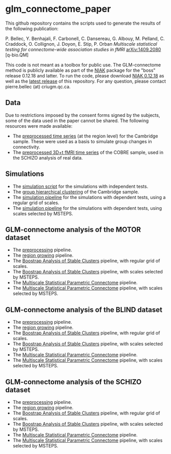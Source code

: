 glm_connectome_paper
==============

This github repository contains the scripts used to generate the results of the following publication: 

P. Bellec, Y. Benhajali, F. Carbonell, C. Dansereau, G. Albouy, M. Pelland, C. Craddock, O. Collignon, J. Doyon, E. Stip, P. Orban _Multiscale statistical testing for connectome-wide association studies in fMRI_ [arXiv:1409.2080](http://arxiv.org/abs/1409.2080) [q-bio.QM]

This code is not meant as a toolbox for public use. The GLM-connectome method is publicly available as part of the [NIAK](https://github.com/SIMEXP/niak) package for the "boss" release 0.12.18 and latter. To run the code, please download [NIAK 0.12.18](http://www.nitrc.org/frs/download.php/7163/niak-boss-0.12.18.zip) as well as the [latest release](https://github.com/SIMEXP/glm_connectome/releases) of this repository. For any question, please contact pierre.bellec (at) criugm.qc.ca. 

Data
----

Due to restrictions imposed by the consent forms signed by the subjects, some of the data used in the paper cannot be shared. The following resources were made available:
  * The [preprocessed time series](http://figshare.com/articles/Cambridge_resting_state_fMRI_time_series_preprocessed_with_NIAK_0_12_4/1159331) (at the region level) for the Cambridge sample. These were used as a basis to simulate group changes in connectivity.
  * The [preprocessed 3D+t fMRI time series](http://figshare.com/articles/COBRE_preprocessed_with_NIAK_0_12_4/1160600) of the COBRE sample, used in the SCHIZO analysis of real data. 

Simulations
-----------
 * The [simulation script](https://github.com/SIMEXP/glm_connectome/blob/master/simus_scripts/glmc_script_simu_ind.m) for the simulations with independent tests.
 * The [group hierarchical clustering](https://github.com/SIMEXP/glm_connectome/blob/master/simus_scripts/glmc_hier_clustering_cambridge.m) of the Cambridge sample.
 * The [simulation pipeline](https://github.com/SIMEXP/glm_connectome/blob/master/simus_scripts/glmc_pipeline_simu_dep_regular_grid.m) for the simulations with dependent tests, using a regular grid of scales.
 * The [simulation pipeline](https://github.com/SIMEXP/glm_connectome/blob/master/simus_scripts/glmc_pipeline_simu_dep_MSTEPS.m) for the simulations with dependent tests, using scales selected by MSTEPS.

GLM-connectome analysis of the MOTOR dataset
-----------------------------
 * The [preprocessing](https://github.com/SIMEXP/glm_connectome/blob/master/real_data/MOTOR_pipeline_preprocess.m) pipeline.
 * The [region growing](https://github.com/SIMEXP/glm_connectome/blob/master/real_data/MOTOR_pipeline_region_growing.m) pipeline.
 * The [Boostrap Analysis of Stable Clusters](https://github.com/SIMEXP/glm_connectome/blob/master/real_data/MOTOR_pipeline_basc_regular_grid.m) pipeline, with regular grid of scales.
 * The [Boostrap Analysis of Stable Clusters](https://github.com/SIMEXP/glm_connectome/blob/master/real_data/MOTOR_pipeline_basc_MSTEPS.m) pipeline, with scales selected by MSTEPS.
 * The [Multiscale Statistical Parametric Connectome](https://github.com/SIMEXP/glm_connectome/blob/master/real_data/SCHIZO_pipeline_MSPC_regular_grid.m) pipeline.
 * The [Multiscale Statistical Parametric Connectome](https://github.com/SIMEXP/glm_connectome/blob/master/real_data/SCHIZO_pipeline_MSPC_MSTEPS.m) pipeline, with scales selected by MSTEPS.

GLM-connectome analysis of the BLIND dataset
-----------------------------
 * The [preprocessing](https://github.com/SIMEXP/glm_connectome/blob/master/real_data/BLIND_pipeline_preprocess.m) pipeline.
 * The [region growing](https://github.com/SIMEXP/glm_connectome/blob/master/real_data/BLIND_pipeline_region_growing.m) pipeline.
 * The [Boostrap Analysis of Stable Clusters](https://github.com/SIMEXP/glm_connectome/blob/master/real_data/BLIND_pipeline_basc_regular_grid.m) pipeline, with regular grid of scales.
 * The [Boostrap Analysis of Stable Clusters](https://github.com/SIMEXP/glm_connectome/blob/master/real_data/BLIND_pipeline_basc_MSTEPS.m) pipeline, with scales selected by MSTEPS.
 * The [Multiscale Statistical Parametric Connectome](https://github.com/SIMEXP/glm_connectome/blob/master/real_data/BLIND_pipeline_MSPC_regular_grid.m) pipeline.
 * The [Multiscale Statistical Parametric Connectome](https://github.com/SIMEXP/glm_connectome/blob/master/real_data/BLIND_pipeline_MSPC_MSTEPS.m) pipeline, with scales selected by MSTEPS.

GLM-connectome analysis of the SCHIZO dataset
-----------------------------
 * The [preprocessing](https://github.com/SIMEXP/glm_connectome/blob/master/real_data/SCHIZO_pipeline_preprocess.m) pipeline.
 * The [region growing](https://github.com/SIMEXP/glm_connectome/blob/master/real_data/SCHIZO_pipeline_region_growing.m) pipeline.
 * The [Boostrap Analysis of Stable Clusters](https://github.com/SIMEXP/glm_connectome/blob/master/real_data/SCHIZO_pipeline_basc_regular_grid.m) pipeline, with regular grid of scales.
 * The [Boostrap Analysis of Stable Clusters](https://github.com/SIMEXP/glm_connectome/blob/master/real_data/SCHIZO_pipeline_basc_MSTEPS.m) pipeline, with scales selected by MSTEPS.
 * The [Multiscale Statistical Parametric Connectome](https://github.com/SIMEXP/glm_connectome/blob/master/real_data/SCHIZO_pipeline_MSPC_regular_grid.m) pipeline.
 * The [Multiscale Statistical Parametric Connectome](https://github.com/SIMEXP/glm_connectome/blob/master/real_data/SCHIZO_pipeline_MSPC_MSTEPS.m) pipeline, with scales selected by MSTEPS.
